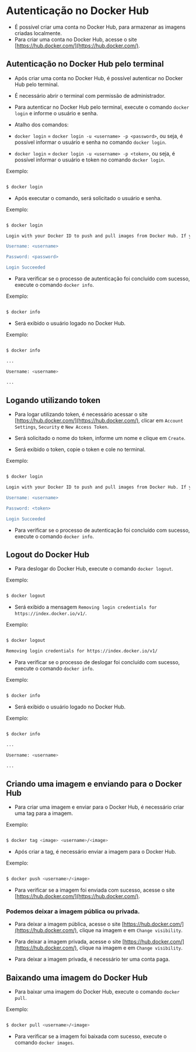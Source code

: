 # Autenticação no Docker Hub


- É possível criar uma conta no Docker Hub, para armazenar as imagens criadas localmente.
- Para criar uma conta no Docker Hub, acesse o site [https://hub.docker.com/](https://hub.docker.com/).

## Autenticação no Docker Hub pelo terminal

- Após criar uma conta no Docker Hub, é possível autenticar no Docker Hub pelo terminal.
- É necessário abrir o terminal com permissão de administrador.
- Para autenticar no Docker Hub pelo terminal, execute o comando `docker login` e informe o usuário e senha.


- Atalho dos comandos:
- `docker login` = `docker login -u <username> -p <password>`, ou seja, é possível informar o usuário e senha no comando `docker login`.
- `docker login` = `docker login -u <username> -p <token>`, ou seja, é possível informar o usuário e token no comando `docker login`.


Exemplo:

```sh

$ docker login

```

- Após executar o comando, será solicitado o usuário e senha.

Exemplo:

```sh

$ docker login

Login with your Docker ID to push and pull images from Docker Hub. If you don't have a Docker ID, head over to https://hub.docker.com to create one.

Username: <username>

Password: <password>

Login Succeeded

```

- Para verificar se o processo de autenticação foi concluído com sucesso, execute o comando `docker info`.

Exemplo:

```sh

$ docker info

```

- Será exibido o usuário logado no Docker Hub.

Exemplo:

```sh

$ docker info

...

Username: <username>

...

```

## Logando utilizando token

- Para logar utilizando token, é necessário acessar o site [https://hub.docker.com/](https://hub.docker.com/), clicar em `Account Settings`, `Security` e `New Access Token`.

- Será solicitado o nome do token, informe um nome e clique em `Create`.

- Será exibido o token, copie o token e cole no terminal.

Exemplo:

```sh

$ docker login

Login with your Docker ID to push and pull images from Docker Hub. If you don't have a Docker ID, head over to https://hub.docker.com to create one.

Username: <username>

Password: <token>

Login Succeeded

```

- Para verificar se o processo de autenticação foi concluído com sucesso, execute o comando `docker info`.






## Logout do Docker Hub

- Para deslogar do Docker Hub, execute o comando `docker logout`.

Exemplo:

```sh

$ docker logout

```

- Será exibido a mensagem `Removing login credentials for https://index.docker.io/v1/`.

Exemplo:

```sh

$ docker logout

Removing login credentials for https://index.docker.io/v1/

```

- Para verificar se o processo de deslogar foi concluído com sucesso, execute o comando `docker info`.

Exemplo:

```sh

$ docker info

```

- Será exibido o usuário logado no Docker Hub.

Exemplo:

```sh

$ docker info

...

Username: <username>

...

```

## Criando uma imagem e enviando para o Docker Hub

- Para criar uma imagem e enviar para o Docker Hub, é necessário criar uma tag para a imagem.

Exemplo:

```sh

$ docker tag <image> <username>/<image>

```

- Após criar a tag, é necessário enviar a imagem para o Docker Hub.

Exemplo:

```sh

$ docker push <username>/<image>

```

- Para verificar se a imagem foi enviada com sucesso, acesse o site [https://hub.docker.com/](https://hub.docker.com/).

### Podemos deixar a imagem pública ou privada.

- Para deixar a imagem pública, acesse o site [https://hub.docker.com/](https://hub.docker.com/), clique na imagem e em `Change visibility`.    

- Para deixar a imagem privada, acesse o site [https://hub.docker.com/](https://hub.docker.com/), clique na imagem e em `Change visibility`.

- Para deixar a imagem privada, é necessário ter uma conta paga.


## Baixando uma imagem do Docker Hub

- Para baixar uma imagem do Docker Hub, execute o comando `docker pull`.

Exemplo:

```sh

$ docker pull <username>/<image>

```

- Para verificar se a imagem foi baixada com sucesso, execute o comando `docker images`.

